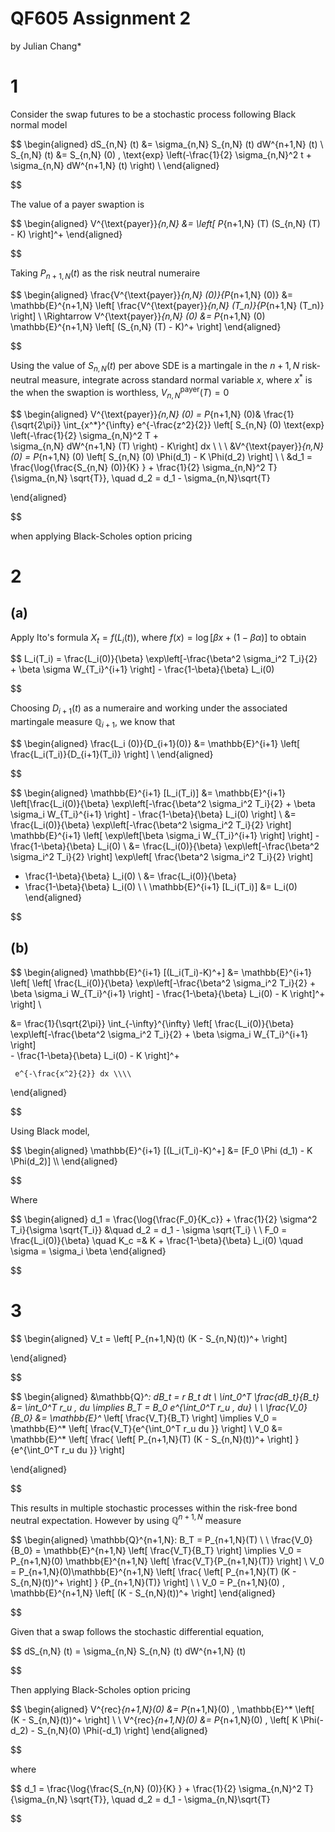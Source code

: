 # QF605 Assignment 2

by Julian Chang*

# 1

Consider the swap futures to be a stochastic process following Black normal model

$$
\begin{aligned}
dS_{n,N} (t) &= \sigma_{n,N} S_{n,N} (t) dW^{n+1,N} (t)  \\
S_{n,N} (t) &= S_{n,N} (0) \, \text{exp} 
		\left(-\frac{1}{2} \sigma_{n,N}^2 t +  
		\sigma_{n,N} dW^{n+1,N} (t) \right)  \\
\end{aligned}

$$

The value of a payer swaption is

$$
\begin{aligned}
V^{\text{payer}}_{n,N} &= \left[ P_{n+1,N} (T) (S_{n,N} (T) - K) \right]^+
\end{aligned}

$$

Taking $P_{n+1,N} (t)$ as the risk neutral numeraire

$$
\begin{aligned}
\frac{V^{\text{payer}}_{n,N} (0)}{P_{n+1,N} (0)} &= \mathbb{E}^{n+1,N} \left[ \frac{V^{\text{payer}}_{n,N} (T_n)}{P_{n+1,N} (T_n)} \right] \\
\Rightarrow V^{\text{payer}}_{n,N} (0) &= P_{n+1,N} (0) \mathbb{E}^{n+1,N} \left[ (S_{n,N} (T) - K)^+ \right]
\end{aligned}

$$

Using the value of $S_{n,N} (t)$ per above SDE is a martingale in the $n+1,N$ risk-neutral measure, integrate across standard normal variable $x$,  where $x^*$ is the when the swaption is worthless, $V^{\text{payer}}_{n,N} (T) =0$

$$
\begin{aligned}
 V^{\text{payer}}_{n,N} (0) = P_{n+1,N} (0)& \frac{1}{\sqrt{2\pi}}
	\int_{x^*}^{\infty} e^{-\frac{z^2}{2}} \left[ S_{n,N} (0) \text{exp} 
		\left(-\frac{1}{2} \sigma_{n,N}^2 T +  
		\sigma_{n,N} dW^{n+1,N} (T) \right) - K\right]  dx \\ \\ \\
&V^{\text{payer}}_{n,N} (0) =  P_{n+1,N} (0) \left[ S_{n,N} (0) \Phi(d_1) - K \Phi(d_2)  \right] \\
		\\
&d_1 = \frac{\log{\frac{S_{n,N} (0)}{K} } + \frac{1}{2} \sigma_{n,N}^2 T}{\sigma_{n,N} \sqrt{T}}, \quad d_2 = d_1 - \sigma_{n,N}\sqrt{T}
 
\end{aligned}

$$

when applying Black-Scholes option pricing

# 2

## (a)

Apply Ito's formula $X_t = f(L_i(t))$, where $f(x) = \log{[\beta x + (1-\beta \alpha)]}$ to obtain

$$
L_i(T_i) = \frac{L_i(0)}{\beta} \exp\left[-\frac{\beta^2 \sigma_i^2 T_i}{2} + \beta \sigma W_{T_i}^{i+1} \right] - \frac{1-\beta}{\beta} L_i(0)

$$

Choosing $D_{i+1}(t)$ as a numeraire and working under the associated martingale measure $\mathbb{Q}_{i+1}$, we know that

$$
\begin{aligned}
\frac{L_i (0)}{D_{i+1}(0)} 
&= \mathbb{E}^{i+1} \left[ \frac{L_i(T_i)}{D_{i+1}(T_i)} \right] \\
\end{aligned}

$$

$$
\begin{aligned}
\mathbb{E}^{i+1} [L_i(T_i)] 
&= 
\mathbb{E}^{i+1} \left[\frac{L_i(0)}{\beta} \exp\left[-\frac{\beta^2 \sigma_i^2 T_i}{2} + \beta \sigma_i W_{T_i}^{i+1} \right] - \frac{1-\beta}{\beta} L_i(0) \right] \\
&= 
\frac{L_i(0)}{\beta} \exp\left[-\frac{\beta^2 \sigma_i^2 T_i}{2} \right] 
\mathbb{E}^{i+1} 
\left[ \exp\left[\beta \sigma_i W_{T_i}^{i+1} \right]  \right] - \frac{1-\beta}{\beta} L_i(0)   \\
&= 
\frac{L_i(0)}{\beta} \exp\left[-\frac{\beta^2 \sigma_i^2 T_i}{2} \right]  \exp\left[ \frac{\beta^2 \sigma_i^2 T_i}{2}  \right] 
- \frac{1-\beta}{\beta} L_i(0) \\
&= 
\frac{L_i(0)}{\beta} 
- \frac{1-\beta}{\beta} L_i(0) \\ \\
\mathbb{E}^{i+1} [L_i(T_i)] &= L_i(0)
\end{aligned}

$$

## (b)

$$
\begin{aligned}
\mathbb{E}^{i+1} [(L_i(T_i)-K)^+] 
&= 
\mathbb{E}^{i+1} \left[ \left[
	\frac{L_i(0)}{\beta} \exp\left[-\frac{\beta^2 \sigma_i^2 T_i}{2} + \beta \sigma_i W_{T_i}^{i+1} \right] - \frac{1-\beta}{\beta} L_i(0) - K 
	\right]^+
\right] \\

&= \frac{1}{\sqrt{2\pi}} \int_{-\infty}^{\infty} 
\left[
	\frac{L_i(0)}{\beta} \exp\left[-\frac{\beta^2 \sigma_i^2 T_i}{2} + \beta \sigma_i W_{T_i}^{i+1} \right]  
	- \frac{1-\beta}{\beta} L_i(0) - K 
	\right]^+

	 e^{-\frac{x^2}{2}} dx \\\\


\end{aligned}

$$

Using Black model,

$$
\begin{aligned}
\mathbb{E}^{i+1} [(L_i(T_i)-K)^+] 
&= [F_0 \Phi (d_1) - K \Phi(d_2)]
 \\\\
\end{aligned}

$$

Where

$$
\begin{aligned}
d_1 = \frac{\log{\frac{F_0}{K_c}} + \frac{1}{2} \sigma^2 T_i}{\sigma \sqrt{T_i}} &\quad
d_2 = d_1 - \sigma \sqrt{T_i}
\\
\\ 
F_0 = \frac{L_i(0)}{\beta} \quad K_c =& K + \frac{1-\beta}{\beta} L_i(0) \quad \sigma = \sigma_i \beta
\end{aligned}

$$

# 3

$$
\begin{aligned}
V_t = 
\left[
	P_{n+1,N}(t) (K - S_{n,N}(t))^+
\right]

\end{aligned}

$$

$$
\begin{aligned}
&\mathbb{Q}^*: dB_t = r B_t dt \\
\int_0^T \frac{dB_t}{B_t} &= \int_0^T r_u \, du \implies B_T = B_0 e^{\int_0^T r_u \, du}  \\
\\
\frac{V_0}{B_0} &= \mathbb{E}^* \left[
								\frac{V_T}{B_T}
				\right] 
				\implies
				V_0 = \mathbb{E}^* \left[
								\frac{V_T}{e^{\int_0^T r_u du }}
				\right] \\
				V_0 &= \mathbb{E}^* \left[
								\frac{
									\left[
										P_{n+1,N}(T) (K - S_{n,N}(t))^+
									\right]
								}
								{e^{\int_0^T r_u du }}
				\right] 

\end{aligned}

$$

This results in multiple stochastic processes within the risk-free bond neutral expectation.  However by using $\mathbb{Q}^{n+1,N}$ measure

$$
\begin{aligned}
\mathbb{Q}^{n+1,N}:  B_T = P_{n+1,N}(T)  \\
\\
\frac{V_0}{B_0} = \mathbb{E}^{n+1,N} \left[
								\frac{V_T}{B_T}
				\right] 
				\implies
				V_0 = P_{n+1,N}(0) \mathbb{E}^{n+1,N} \left[
								\frac{V_T}{P_{n+1,N}(T)}
				\right] \\
				V_0 = P_{n+1,N}(0)\mathbb{E}^{n+1,N} \left[
								\frac{
									\left[
										P_{n+1,N}(T) (K - S_{n,N}(t))^+
									\right]
								}
								{P_{n+1,N}(T)}
				\right]  \\ \\
				V_0 = P_{n+1,N}(0) \, \mathbb{E}^{n+1,N} \left[
										(K - S_{n,N}(t))^+
							\right] 
\end{aligned}

$$

Given that a swap follows the stochastic differential equation,

$$
dS_{n,N} (t) = \sigma_{n,N} S_{n,N} (t) dW^{n+1,N} (t)

$$

Then applying Black-Scholes option pricing

$$
\begin{aligned}
				V^{rec}_{n+1,N}(0) &= P_{n+1,N}(0) \, \mathbb{E}^* \left[
										(K - S_{n,N}(t))^+
							\right] \\ \\
				V^{rec}_{n+1,N}(0) &= P_{n+1,N}(0) \, \left[
										K \Phi(-d_2)  - S_{n,N}(0) \Phi(-d_1) 
							\right] 
\end{aligned}

$$

where

$$
d_1 = \frac{\log{\frac{S_{n,N} (0)}{K} } + \frac{1}{2} \sigma_{n,N}^2 T}{\sigma_{n,N} \sqrt{T}}, \quad d_2 = d_1 - \sigma_{n,N}\sqrt{T}

$$
